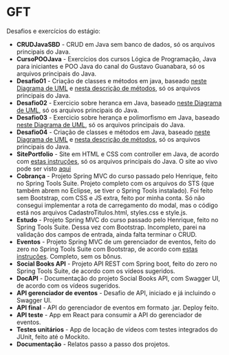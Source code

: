 # GFT
Desafios e exercícios do estágio:
* **CRUDJavaSBD** - CRUD em Java sem banco de dados, só os arquivos principais do Java.
* **CursoPOOJava** - Exercícios dos cursos Lógica de Programação, Java para iniciantes e POO Java do canal do Gustavo Guanabara, só os arquivos principais do Java.
* **Desafio01** - Criação de classes e métodos em java, baseado [neste Diagrama de UML](https://drive.google.com/file/d/15z8Q_Tm1rSBTDx7s2iEqC1ccESsdBiXy/view) e [nesta descrição de métodos](https://drive.google.com/file/d/1Rg-EmyrfxCZs3MHab9H_vDnnykG9ikFI/view), só os arquivos principais do Java.
* **Desafio02** - Exercicio sobre heranca em Java, baseado [neste Diagrama de UML](https://drive.google.com/file/d/1Zos_ycO_FhZtSW_Wt1u5p6eZzr-Zc52O/view), só os arquivos principais do Java.
* **Desafio03** - Exercicio sobre herança e polimorfismo em Java, baseado [neste Diagrama de UML](https://drive.google.com/file/d/1YkHzL6TSmDoSEn4N1ymMwe_JBcEMrXiR/view), só os arquivos principais do Java.
* **Desafio04** - Criação de classes e métodos em Java, baseado [neste Diagrama de UML](https://drive.google.com/file/d/1wBIOzOFdb4bYaQTOwBe41hdINSyODXRU/view) e [nesta descrição de métodos](https://drive.google.com/file/d/1s7SHbb4QPZ2OD3B3PkaHSK0MwcCvxhDL/view), só os arquivos principais do Java.
* **SitePortfolio** - Site em HTML e CSS com controller em Java, de acordo com [estas instruções](https://drive.google.com/file/d/1DiXqufv8tiXPHlyCDA9DNbeSuudUW038/view), só os arquivos principais do Java. O site ao vivo pode ser visto [aqui](https://sheilagomes.github.io/Portfolio/index.html)
* **Cobrança** - Projeto Spring MVC do curso passado pelo Henrique, feito no Spring Tools Suite. Projeto completo com os arquivos do STS (que também abrem no Eclipse, se tiver o Spring Tools instalado). Foi feito sem Bootstrap, com CSS e JS extra, feito por minha conta. Só não consegui implementar a rota de carregamento do modal, mas o código está nos arquivos CadastroTitulos.html, styles.css e style.js.
* **Estudo** - Projeto Spring MVC do curso passado pelo Henrique, feito no Spring Tools Suite. Dessa vez com Bootstrap. Incompleto, parei na validação dos campos de entrada, ainda falta terminar o CRUD.
* **Eventos** - Projeto Spring MVC de um gerenciador de eventos, feito do zero no Spring Tools Suite com Bootstrap, de acordo com [estas instruções](https://drive.google.com/file/d/1iQ_0hAqSlgGk9zIhR-kHhXcsH1Do3vTV/view). Completo, sem os bônus.
* **Social Books API** - Projeto API REST com Spring boot, feito do zero no Spring Tools Suite, de acordo com os vídeos sugeridos.
* **DocAPI** - Documentação do projeto Social Books API, com Swagger UI, de acordo com os vídeos sugeridos.
* **API gerenciador de eventos** - Desafio de API, iniciado e já incluindo o Swagger UI.
* **API final** - API do gerenciador de eventos em formato .jar. Deploy feito.
* **API teste** - App em React para consumir a API do gerenciador de eventos.
* **Testes unitários** - App de locação de vídeos com testes integrados do JUnit, feito até o Mockito.
* **Documentação** - Relatos passo a passo dos projetos.